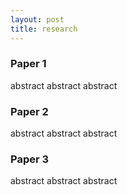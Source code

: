 ```yaml
---
layout: post
title: research
---
```


<h3 class="post-title">
 Paper 1
</h3>
<p class="abstract">
 abstract abstract abstract
</p>

<h3 class="post-title">
 Paper 2
</h3>
<p class="abstract">
 abstract abstract abstract
</p>

<h3 class="post-title">
 Paper 3
</h3>
<p class="abstract">
 abstract abstract abstract
</p>